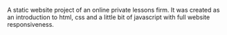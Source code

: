 A static website project of an online private lessons firm. It was created as an introduction to html, css and a little bit of javascript with full website responsiveness.
